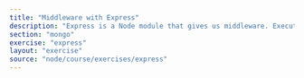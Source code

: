 ```yaml
---
title: "Middleware with Express"
description: "Express is a Node module that gives us middleware. Execution flows through middleware, and a response drops out the bottom. Let's have a play."
section: "mongo"
exercise: "express"
layout: "exercise"
source: "node/course/exercises/express"
---
```

